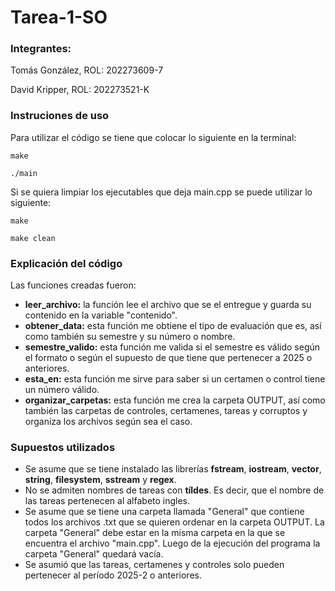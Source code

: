 # Tarea-1-SO

### Integrantes:

Tomás González, ROL: 202273609-7

David Kripper, ROL: 202273521-K

### Instruciones de uso

Para utilizar el código se tiene que colocar lo siguiente en la terminal:

```
make

./main
```

Si se quiera limpiar los ejecutables que deja main.cpp se puede utilizar lo siguiente:

```
make

make clean
```

### Explicación del código

Las funciones creadas fueron:

- **leer_archivo:** la función lee el archivo que se el entregue y guarda su contenido en la variable "contenido".
- **obtener_data:** esta función me obtiene el tipo de evaluación que es, así como también su semestre y su número o nombre.
- **semestre_valido:** esta función me valida si el semestre es válido según el formato o según el supuesto de que tiene que pertenecer a 2025 o anteriores.
- **esta_en:** esta función me sirve para saber si un certamen o control tiene un número válido.
- **organizar_carpetas:** esta función me crea la carpeta OUTPUT, así como también las carpetas de controles, certamenes, tareas y corruptos y organiza los archivos según sea el caso.


### Supuestos utilizados

- Se asume que se tiene instalado las librerías **fstream**, **iostream**, **vector**, **string**, **filesystem**, **sstream** y **regex**.
- No se admiten nombres de tareas con **tíldes**. Es decir, que el nombre de las tareas pertenecen al alfabeto ingles.
- Se asume que se tiene una carpeta llamada "General" que contiene todos los archivos .txt que se quieren ordenar en la carpeta OUTPUT. La carpeta "General" debe estar en la misma carpeta en la que se encuentra el archivo "main.cpp". Luego de la ejecución del programa la carpeta "General" quedará vacía.
- Se asumió que las tareas, certamenes y controles solo pueden pertenecer al período 2025-2 o anteriores.
